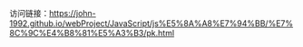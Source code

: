 访问链接：https://john-1992.github.io/webProject/JavaScript/js%E5%8A%A8%E7%94%BB/%E7%8C%9C%E4%B8%81%E5%A3%B3/pk.html
